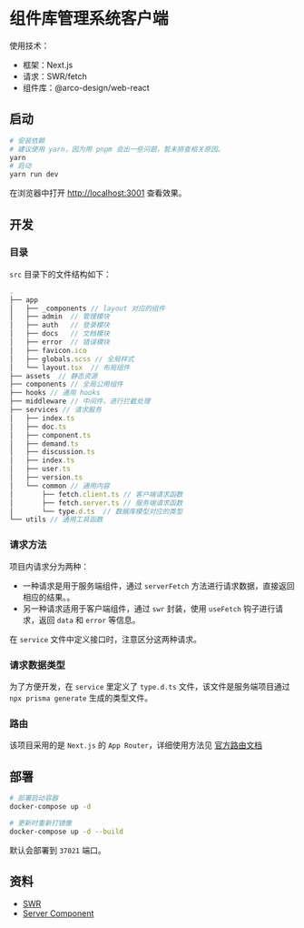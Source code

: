 # 组件库管理系统客户端

使用技术：

- 框架：Next.js
- 请求：SWR/fetch
- 组件库：@arco-design/web-react

## 启动

```bash
# 安装依赖
# 建议使用 yarn，因为用 pnpm 会出一些问题，暂未排查相关原因。
yarn
# 启动
yarn run dev
```

在浏览器中打开 [http://localhost:3001](http://localhost:3001) 查看效果。

## 开发

### 目录

`src` 目录下的文件结构如下：

```js
.
├── app
│   ├── _components // layout 对应的组件
│   ├── admin  // 管理模块
│   ├── auth   // 登录模块
│   ├── docs   // 文档模块
│   ├── error  // 错误模块
│   ├── favicon.ico
│   ├── globals.scss // 全局样式
│   └── layout.tsx  // 布局组件
├── assets  // 静态资源
├── components // 全局公用组件
├── hooks // 通用 hooks
├── middleware // 中间件，进行拦截处理
├── services // 请求服务
│   ├── index.ts
│   ├── doc.ts
│   ├── component.ts
│   ├── demand.ts
│   ├── discussion.ts
│   ├── index.ts
│   ├── user.ts
│   ├── version.ts
│   └── common // 通用内容
│       ├── fetch.client.ts // 客户端请求函数
│       ├── fetch.server.ts // 服务端请求函数
│       └── type.d.ts  // 数据库模型对应的类型
└── utils // 通用工具函数
```

### 请求方法

项目内请求分为两种：

- 一种请求是用于服务端组件，通过 `serverFetch` 方法进行请求数据，直接返回相应的结果。。
- 另一种请求适用于客户端组件，通过 `swr` 封装，使用 `useFetch` 钩子进行请求，返回 `data` 和 `error` 等信息。

在 `service` 文件中定义接口时，注意区分这两种请求。

### 请求数据类型

为了方便开发，在 `service` 里定义了 `type.d.ts` 文件，该文件是服务端项目通过 `npx prisma generate` 生成的类型文件。

### 路由

该项目采用的是 `Next.js` 的 `App Router`，详细使用方法见 [官方路由文档](https://nextjs.org/docs/app/building-your-application/routing)

## 部署

```bash
# 部署启动容器
docker-compose up -d

# 更新时重新打镜像
docker-compose up -d --build
```

默认会部署到 `37021` 端口。

## 资料

- [SWR](https://swr.vercel.app/)
- [Server Component](https://nextjs.org/docs/getting-started/react-essentials)

